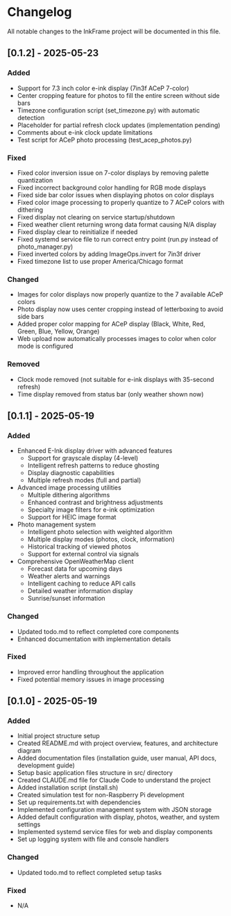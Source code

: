 # Changelog

All notable changes to the InkFrame project will be documented in this file.

## [0.1.2] - 2025-05-23

### Added
- Support for 7.3 inch color e-ink display (7in3f ACeP 7-color)
- Center cropping feature for photos to fill the entire screen without side bars
- Timezone configuration script (set_timezone.py) with automatic detection
- Placeholder for partial refresh clock updates (implementation pending)
- Comments about e-ink clock update limitations
- Test script for ACeP photo processing (test_acep_photos.py)

### Fixed
- Fixed color inversion issue on 7-color displays by removing palette quantization
- Fixed incorrect background color handling for RGB mode displays
- Fixed side bar color issues when displaying photos on color displays
- Fixed color image processing to properly quantize to 7 ACeP colors with dithering
- Fixed display not clearing on service startup/shutdown
- Fixed weather client returning wrong data format causing N/A display
- Fixed display clear to reinitialize if needed
- Fixed systemd service file to run correct entry point (run.py instead of photo_manager.py)
- Fixed inverted colors by adding ImageOps.invert for 7in3f driver
- Fixed timezone list to use proper America/Chicago format

### Changed
- Images for color displays now properly quantize to the 7 available ACeP colors
- Photo display now uses center cropping instead of letterboxing to avoid side bars
- Added proper color mapping for ACeP display (Black, White, Red, Green, Blue, Yellow, Orange)
- Web upload now automatically processes images to color when color mode is configured

### Removed
- Clock mode removed (not suitable for e-ink displays with 35-second refresh)
- Time display removed from status bar (only weather shown now)

## [0.1.1] - 2025-05-19

### Added
- Enhanced E-Ink display driver with advanced features
  - Support for grayscale display (4-level)
  - Intelligent refresh patterns to reduce ghosting
  - Display diagnostic capabilities
  - Multiple refresh modes (full and partial)
- Advanced image processing utilities
  - Multiple dithering algorithms
  - Enhanced contrast and brightness adjustments
  - Specialty image filters for e-ink optimization
  - Support for HEIC image format
- Photo management system
  - Intelligent photo selection with weighted algorithm
  - Multiple display modes (photos, clock, information)
  - Historical tracking of viewed photos
  - Support for external control via signals
- Comprehensive OpenWeatherMap client
  - Forecast data for upcoming days
  - Weather alerts and warnings
  - Intelligent caching to reduce API calls
  - Detailed weather information display
  - Sunrise/sunset information

### Changed
- Updated todo.md to reflect completed core components
- Enhanced documentation with implementation details

### Fixed
- Improved error handling throughout the application
- Fixed potential memory issues in image processing

## [0.1.0] - 2025-05-19

### Added
- Initial project structure setup
- Created README.md with project overview, features, and architecture diagram
- Added documentation files (installation guide, user manual, API docs, development guide)
- Setup basic application files structure in src/ directory
- Created CLAUDE.md file for Claude Code to understand the project
- Added installation script (install.sh)
- Created simulation test for non-Raspberry Pi development
- Set up requirements.txt with dependencies
- Implemented configuration management system with JSON storage
- Added default configuration with display, photos, weather, and system settings
- Implemented systemd service files for web and display components
- Set up logging system with file and console handlers

### Changed
- Updated todo.md to reflect completed setup tasks

### Fixed
- N/A